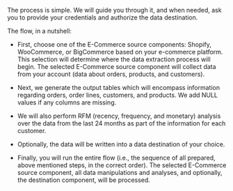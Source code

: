 The process is simple. We will guide you through it, and when needed, ask you to provide your credentials and authorize the data destination.

The flow, in a nutshell:

 - First, choose one of the E-Commerce source components: Shopify, WooCommerce, or BigCommerce based on your e-commerce platform. This selection will determine where the data extraction process will begin. The selected E-Commerce source component will collect data from your account (data about orders, products, and customers).
  
 - Next, we generate the output tables which will encompass information regarding orders, order lines, customers, and products. We add NULL values if any columns are missing.
  
 - We will also perform RFM (recency, frequency, and monetary) analysis over the data from the last 24 months as part of the information for each customer.
  
 - Optionally, the data will be written into a data destination of your choice.
  
 - Finally, you will run the entire flow (i.e., the sequence of all prepared, above mentioned steps, in the correct order). The selected E-Commerce source component, all data manipulations and analyses, and optionally, the destination component, will be processed.
